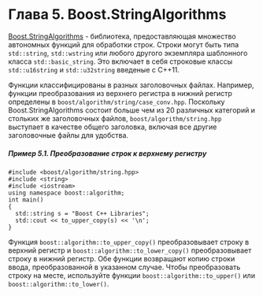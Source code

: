 # Глава 5. Boost.StringAlgorithms
[Boost.StringAlgorithms](http://www.boost.org/libs/algorithm/string) - библиотека, предоставляющая множество автономных функций для обработки строк. Строки могут быть типа `std::string`, `std::wstring` или любого другого экземпляра шаблонного класса `std::basic_string`. Это включает в себя строковые классы `std::u16string` и `std::u32string` введеные с C++11.

Функции классифицированы в разных заголовочных файлах. Например, функции преобразования из верхнего регистра в нижний регистр определены в `boost/algorithm/string/case_conv.hpp`. Поскольку Boost.StringAlgorithms состоит больше чем из 20 различных категорий и стольких же заголовочных файлов, `boost/algorithm/string.hpp` выступает в качестве общего заголовка, включая все другие заголовочные файлы для удобства.

##### Пример 5.1. Преобразование строк к верхнему регистру

```    
#include <boost/algorithm/string.hpp>
#include <string>
#include <iostream>
using namespace boost::algorithm;
int main()
{
  std::string s = "Boost C++ Libraries";
  std::cout << to_upper_copy(s) << '\n';
}
```

Функция `boost::algorithm::to_upper_copy()` преобразовывает строку в верхний регистр и `boost::algorithm::to_lower_copy()` преобразовывает строку в нижний регистр. Обе функции возвращают копию строки ввода, преобразованной в указанном случае. Чтобы преобразовать строку на месте, используйте функции `boost::algorithm::to_upper()` или `boost::algorithm::to_lower()`.
